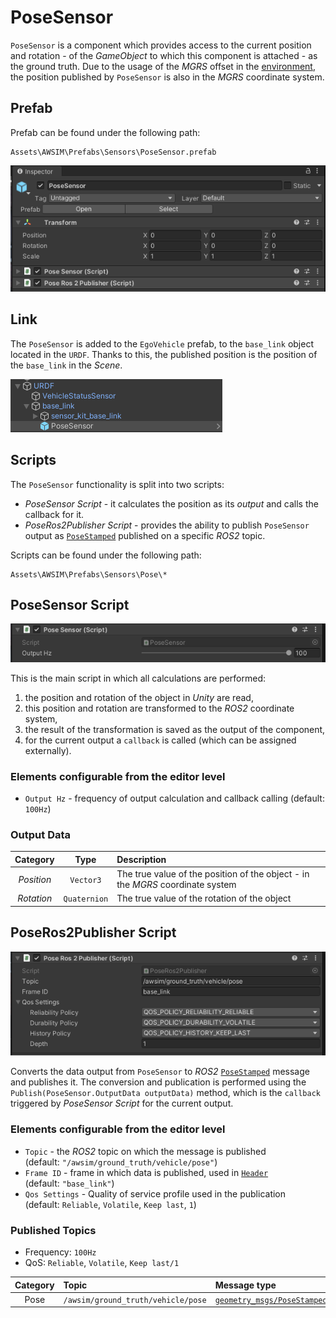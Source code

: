 # PoseSensor
`PoseSensor` is a component which provides access to the current position and rotation - of the *GameObject* to which this component is attached - as the ground truth.
Due to the usage of the *MGRS* offset in the [environment](../../../Environment/Environment/), the position published by `PoseSensor` is also in the *MGRS* coordinate system.

## Prefab
Prefab can be found under the following path:

```
Assets\AWSIM\Prefabs\Sensors\PoseSensor.prefab
```

![components](components.png)

## Link
The `PoseSensor` is added to the `EgoVehicle` prefab, to the `base_link` object located in the `URDF`.
Thanks to this, the published position is the position of the `base_link` in the *Scene*.

![link](link.png)

## Scripts
The `PoseSensor` functionality is split into two scripts:

- *PoseSensor Script* - it calculates the position as its *output* and calls the callback for it.
- *PoseRos2Publisher Script* - provides the ability to publish `PoseSensor` output as [`PoseStamped`](https://docs.ros2.org/latest/api/geometry_msgs/msg/PoseStamped.html) published on a specific *ROS2* topic.

Scripts can be found under the following path:

```
Assets\AWSIM\Prefabs\Sensors\Pose\*
```

## PoseSensor Script
![script](script.png)

This is the main script in which all calculations are performed:

1. the position and rotation of the object in *Unity* are read,
2. this position and rotation are transformed to the *ROS2* coordinate system,
3. the result of the transformation is saved as the output of the component,
4. for the current output a `callback` is called (which can be assigned externally).

### Elements configurable from the editor level

- `Output Hz` - frequency of output calculation and callback calling (default: `100Hz`)


### Output Data

|  Category  |     Type     | Description                                                                    |
| :--------: | :----------: | :----------------------------------------------------------------------------- |
| *Position* |  `Vector3`   | The true value of the position of the object - in the *MGRS* coordinate system |
| *Rotation* | `Quaternion` | The true value of the rotation of the object                                   |


## PoseRos2Publisher Script
![script_ros](script_ros.png)

Converts the data output from `PoseSensor` to *ROS2* [`PoseStamped`](https://docs.ros2.org/latest/api/geometry_msgs/msg/PoseStamped.html) message and publishes it.
The conversion and publication is performed using the `Publish(PoseSensor.OutputData outputData)` method, which is the `callback` triggered by *PoseSensor Script* for the current output.

### Elements configurable from the editor level
- `Topic` - the *ROS2* topic on which the message is published<br>(default: `"/awsim/ground_truth/vehicle/pose"`)
- `Frame ID` - frame in which data is published, used in [`Header`](https://docs.ros2.org/latest/api/std_msgs/msg/Header.html)<br>(default: `"base_link"`)
- `Qos Settings` - Quality of service profile used in the publication<br>(default: `Reliable`, `Volatile`, `Keep last`, `1`)

### Published Topics
- Frequency: `100Hz`
- QoS: `Reliable`, `Volatile`, `Keep last/1`

| Category | Topic                              | Message type                                                                                       | `frame_id`  |
| :------: | :--------------------------------- | :------------------------------------------------------------------------------------------------- | :---------: |
|   Pose   | `/awsim/ground_truth/vehicle/pose` | [`geometry_msgs/PoseStamped`](https://docs.ros2.org/latest/api/geometry_msgs/msg/PoseStamped.html) | `base_link` |

